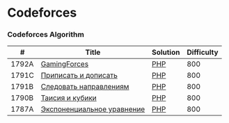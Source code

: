 # Codeforces
### Codeforces Algorithm
|#|Title|Solution|Difficulty|
|-|-----|--------|----------|
|1792A|[GamingForces](https://codeforces.com/problemset/problem/1792/A)|[PHP](https://github.com/pavel-mishinfz/codeforces/blob/main/algorithms/php/GamingForces/1792A.php)|800|
|1791C|[Приписать и дописать](https://codeforces.com/problemset/problem/1791/C)|[PHP](https://github.com/pavel-mishinfz/codeforces/tree/main/algorithms/php/%D0%9F%D1%80%D0%B8%D0%BF%D0%B8%D1%81%D0%B0%D1%82%D1%8C%D0%98%D0%94%D0%BE%D0%BF%D0%B8%D1%81%D0%B0%D1%82%D1%8C)|800|
|1791B|[Следовать направлениям](https://codeforces.com/problemset/problem/1791/B)|[PHP](https://github.com/pavel-mishinfz/codeforces/blob/main/algorithms/php/%D0%A1%D0%BB%D0%B5%D0%B4%D0%BE%D0%B2%D0%B0%D1%82%D1%8C%D0%9D%D0%B0%D0%BF%D1%80%D0%B0%D0%B2%D0%BB%D0%B5%D0%BD%D0%B8%D1%8F%D0%BC/1791B.php)|800|
|1790B|[Таисия и кубики](https://codeforces.com/problemset/problem/1790/B)|[PHP](https://github.com/pavel-mishinfz/codeforces/blob/main/algorithms/php/%D0%A2%D0%B0%D0%B8%D1%81%D0%B8%D1%8F%D0%98%D0%9A%D1%83%D0%B1%D0%B8%D0%BA%D0%B8/1790B.php)|800|
|1787A|[Экспоненциальное уравнение](https://codeforces.com/problemset/problem/1787/A)|[PHP](https://github.com/pavel-mishinfz/codeforces/blob/main/algorithms/php/%D0%AD%D0%BA%D1%81%D0%BF%D0%BE%D0%BD%D0%B5%D0%BD%D1%86%D0%B8%D0%B0%D0%BB%D1%8C%D0%BD%D0%BE%D0%B5%D0%A3%D1%80%D0%B0%D0%B2%D0%BD%D0%B5%D0%BD%D0%B8%D0%B5/1787A.php)|800|
